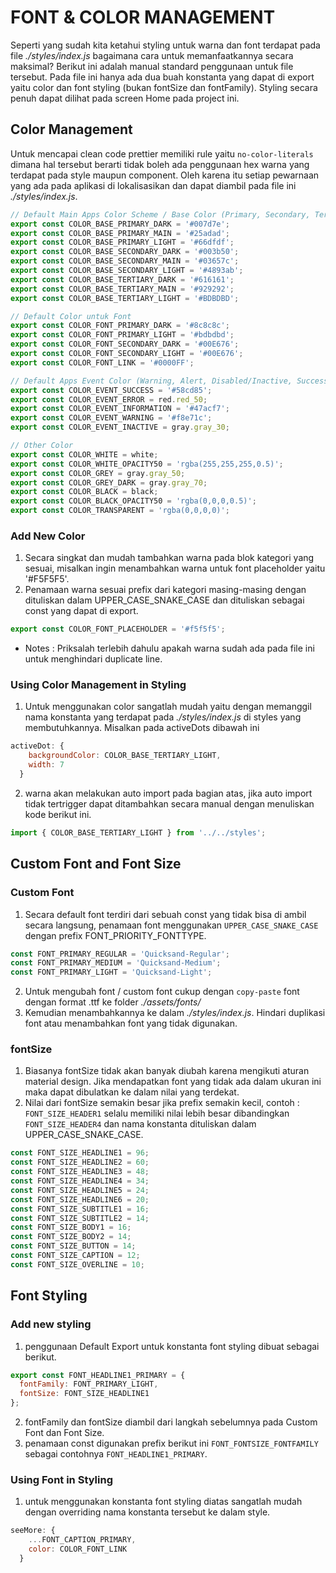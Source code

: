 # FONT & COLOR MANAGEMENT
Seperti yang sudah kita ketahui styling untuk warna dan font terdapat pada file *./styles/index.js* bagaimana cara untuk memanfaatkannya secara maksimal? Berikut ini adalah manual standard penggunaan untuk file tersebut. Pada file ini hanya ada dua buah konstanta yang dapat di export yaitu color dan font styling (bukan fontSize dan fontFamily). Styling secara penuh dapat dilihat pada screen Home pada project ini.

## Color Management
Untuk mencapai clean code prettier memiliki rule yaitu `no-color-literals` dimana hal tersebut berarti tidak boleh ada penggunaan hex warna yang terdapat pada style maupun component. Oleh karena itu setiap pewarnaan yang ada pada aplikasi di lokalisasikan dan dapat diambil pada file ini *./styles/index.js*.

```javascript
// Default Main Apps Color Scheme / Base Color (Primary, Secondary, Tertiary)
export const COLOR_BASE_PRIMARY_DARK = '#007d7e';
export const COLOR_BASE_PRIMARY_MAIN = '#25adad';
export const COLOR_BASE_PRIMARY_LIGHT = '#66dfdf';
export const COLOR_BASE_SECONDARY_DARK = '#003b50';
export const COLOR_BASE_SECONDARY_MAIN = '#03657c';
export const COLOR_BASE_SECONDARY_LIGHT = '#4893ab';
export const COLOR_BASE_TERTIARY_DARK = '#616161';
export const COLOR_BASE_TERTIARY_MAIN = '#929292';
export const COLOR_BASE_TERTIARY_LIGHT = '#BDBDBD';

// Default Color untuk Font
export const COLOR_FONT_PRIMARY_DARK = '#8c8c8c';
export const COLOR_FONT_PRIMARY_LIGHT = '#bdbdbd';
export const COLOR_FONT_SECONDARY_DARK = '#00E676';
export const COLOR_FONT_SECONDARY_LIGHT = '#00E676';
export const COLOR_FONT_LINK = '#0000FF';

// Default Apps Event Color (Warning, Alert, Disabled/Inactive, Success, Error, & etc)
export const COLOR_EVENT_SUCCESS = '#58cd85';
export const COLOR_EVENT_ERROR = red.red_50;
export const COLOR_EVENT_INFORMATION = '#47acf7';
export const COLOR_EVENT_WARNING = '#f8e71c';
export const COLOR_EVENT_INACTIVE = gray.gray_30;

// Other Color
export const COLOR_WHITE = white;
export const COLOR_WHITE_OPACITY50 = 'rgba(255,255,255,0.5)';
export const COLOR_GREY = gray.gray_50;
export const COLOR_GREY_DARK = gray.gray_70;
export const COLOR_BLACK = black;
export const COLOR_BLACK_OPACITY50 = 'rgba(0,0,0,0.5)';
export const COLOR_TRANSPARENT = 'rgba(0,0,0,0)';
```
### Add New Color
1. Secara singkat dan mudah tambahkan warna pada blok kategori yang sesuai, misalkan ingin menambahkan warna untuk font placeholder yaitu '#F5F5F5'.
2. Penamaan warna sesuai prefix dari kategori masing-masing dengan dituliskan dalam UPPER_CASE_SNAKE_CASE dan dituliskan sebagai const yang dapat di export.

```javascript
export const COLOR_FONT_PLACEHOLDER = '#f5f5f5';
```

* Notes : Priksalah terlebih dahulu apakah warna sudah ada pada file ini untuk menghindari duplicate line.
### Using Color Management in Styling
1. Untuk menggunakan color sangatlah mudah yaitu dengan memanggil nama konstanta yang terdapat pada *./styles/index.js* di styles yang membutuhkannya. Misalkan pada activeDots dibawah ini

```javascript
activeDot: {
    backgroundColor: COLOR_BASE_TERTIARY_LIGHT,
    width: 7
  }
```
2. warna akan melakukan auto import pada bagian atas, jika auto import tidak tertrigger dapat ditambahkan secara manual dengan menuliskan kode berikut ini.
```javascript
import { COLOR_BASE_TERTIARY_LIGHT } from '../../styles';
```
## Custom Font and Font Size
### Custom Font
1. Secara default font terdiri dari sebuah const yang tidak bisa di ambil secara langsung, penamaan font menggunakan `UPPER_CASE_SNAKE_CASE` dengan prefix FONT_PRIORITY_FONTTYPE.
```javascript
const FONT_PRIMARY_REGULAR = 'Quicksand-Regular';
const FONT_PRIMARY_MEDIUM = 'Quicksand-Medium';
const FONT_PRIMARY_LIGHT = 'Quicksand-Light';
```
2. Untuk mengubah font / custom font cukup dengan `copy-paste` font dengan format .ttf ke folder *./assets/fonts/*
3. Kemudian menambahkannya ke dalam *./styles/index.js*. Hindari duplikasi font atau menambahkan font yang tidak digunakan.
### fontSize
1. Biasanya fontSize tidak akan banyak diubah karena mengikuti aturan material design. Jika mendapatkan font yang tidak ada dalam ukuran ini maka dapat dibulatkan ke dalam nilai yang terdekat.
2. Nilai dari fontSize semakin besar jika prefix semakin kecil, contoh : `FONT_SIZE_HEADER1` selalu memiliki nilai lebih besar dibandingkan `FONT_SIZE_HEADER4` dan nama konstanta dituliskan dalam UPPER_CASE_SNAKE_CASE.
``` javascript
const FONT_SIZE_HEADLINE1 = 96;
const FONT_SIZE_HEADLINE2 = 60;
const FONT_SIZE_HEADLINE3 = 48;
const FONT_SIZE_HEADLINE4 = 34;
const FONT_SIZE_HEADLINE5 = 24;
const FONT_SIZE_HEADLINE6 = 20;
const FONT_SIZE_SUBTITLE1 = 16;
const FONT_SIZE_SUBTITLE2 = 14;
const FONT_SIZE_BODY1 = 16;
const FONT_SIZE_BODY2 = 14;
const FONT_SIZE_BUTTON = 14;
const FONT_SIZE_CAPTION = 12;
const FONT_SIZE_OVERLINE = 10;
```
## Font Styling
### Add new styling 
1. penggunaan Default Export untuk konstanta font styling dibuat sebagai berikut.
```javascript
export const FONT_HEADLINE1_PRIMARY = {
  fontFamily: FONT_PRIMARY_LIGHT,
  fontSize: FONT_SIZE_HEADLINE1
};
```
2. fontFamily dan fontSize diambil dari langkah sebelumnya pada Custom Font dan Font Size.
3. penamaan const digunakan prefix berikut ini `FONT_FONTSIZE_FONTFAMILY` sebagai contohnya `FONT_HEADLINE1_PRIMARY`.
### Using Font in Styling
1. untuk menggunakan konstanta font styling diatas sangatlah mudah dengan overriding nama konstanta tersebut ke dalam style.
```javascript
seeMore: {
    ...FONT_CAPTION_PRIMARY,
    color: COLOR_FONT_LINK
  }
``` 
